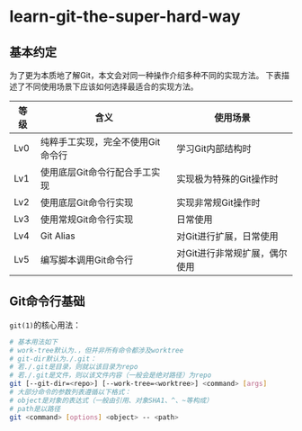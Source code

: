 # learn-git-the-super-hard-way

## 基本约定

为了更为本质地了解Git，本文会对同一种操作介绍多种不同的实现方法。
下表描述了不同使用场景下应该如何选择最适合的实现方法。

| 等级 | 含义 | 使用场景 |
| --- | --- | --- |
| Lv0 | 纯粹手工实现，完全不使用Git命令行 | 学习Git内部结构时 |
| Lv1 | 使用底层Git命令行配合手工实现 | 实现极为特殊的Git操作时 |
| Lv2 | 使用底层Git命令行实现 | 实现非常规Git操作时 |
| Lv3 | 使用常规Git命令行实现 | 日常使用 |
| Lv4 | Git Alias | 对Git进行扩展，日常使用 |
| Lv5 | 编写脚本调用Git命令行 | 对Git进行非常规扩展，偶尔使用 |

## Git命令行基础

`git(1)`的核心用法：
```bash
# 基本用法如下
# work-tree默认为.，但并非所有命令都涉及worktree
# git-dir默认为./.git：
# 若./.git是目录，则就以该目录为repo
# 若./.git是文件，则以该文件内容（一般会是绝对路径）为repo
git [--git-dir=<repo>] [--work-tree=<worktree>] <command> [args]
# 大部分命令的参数列表遵循以下格式：
# object是对象的表达式（一般由引用、对象SHA1、^、~等构成）
# path是以路径
git <command> [options] <object> -- <path>
```
